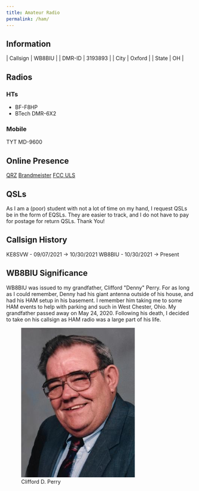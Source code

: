 ```yaml
---
title: Amateur Radio
permalink: /ham/
---
```

## Information

| Callsign | WB8BIU  |
| DMR-ID   | 3193893 |
| City     | Oxford  |
| State    | OH      |

## Radios

### HTs

- BF-F8HP
- BTech DMR-6X2

### Mobile

TYT MD-9600

## Online Presence
[QRZ](https://www.qrz.com/db/wb8biu)
[Brandmeister](https://brandmeister.network/index.php?page=profile&call=WB8BIU)
[FCC ULS](https://wireless2.fcc.gov/UlsApp/UlsSearch/license.jsp?licKey=4517311)

## QSLs

As I am a (poor) student with not a lot of time on my hand, I request QSLs be in the form of EQSLs.  They are easier to track, and I do not have to pay for postage for return QSLs.  Thank You!

## Callsign History
KE8SVW - 09/07/2021  → 10/30/2021
WB8BIU - 10/30/2021 → Present

## WB8BIU Significance

WB8BIU was issued to my grandfather, Clifford "Denny" Perry.  For as long as I could remember, Denny had his giant antenna outside of his house, and had his HAM setup in his basement.  I remember him taking me to some HAM events to help with parking and such in West Chester, Ohio.  My grandfather passed away on May 24, 2020.  Following his death, I decided to take on his callsign as HAM radio was a large part of his life.
<figure>
<img src="/assets/img/clifford-d-perry.jfif" alt="Clifford D. Perry"/>
    <figcaption>Clifford D. Perry</figcaption>
</figure>